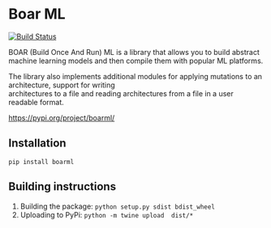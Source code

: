 # Boar ML

[![Build Status](https://travis-ci.org/DobromirM/BoarML.svg?branch=master)](https://travis-ci.org/DobromirM/BoarML)

BOAR (Build Once And Run) ML is a library that allows you to build abstract machine
learning models and then compile them with popular ML platforms.

The library also implements additional modules for applying mutations to an architecture, support  for  writing  
architectures to a file and reading architectures from a file in a user readable format.

https://pypi.org/project/boarml/

## Installation

`pip install boarml`


## Building instructions

1) Building the package: `python setup.py sdist bdist_wheel`
2) Uploading to PyPi: `python -m twine upload  dist/*
`